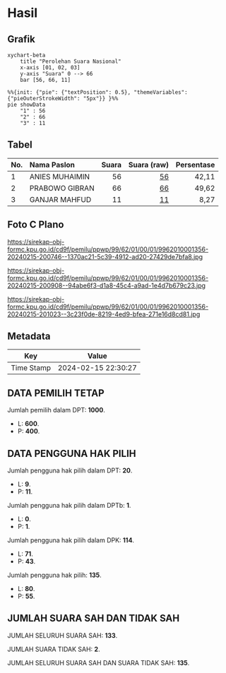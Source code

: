 # Hasil

## Grafik

```mermaid
xychart-beta
    title "Perolehan Suara Nasional"
    x-axis [01, 02, 03]
    y-axis "Suara" 0 --> 66
    bar [56, 66, 11]
```

```mermaid
%%{init: {"pie": {"textPosition": 0.5}, "themeVariables": {"pieOuterStrokeWidth": "5px"}} }%%
pie showData
    "1" : 56
    "2" : 66
    "3" : 11
```

## Tabel

| No. | Nama Paslon    | Suara | Suara (raw) | Persentase |
|:--- |:-------------- | -----:| -----------:| ----------:|
| 1   | ANIES MUHAIMIN | 56    | [56][p-1]   | 42,11      |
| 2   | PRABOWO GIBRAN | 66    | [66][p-2]   | 49,62      |
| 3   | GANJAR MAHFUD  | 11    | [11][p-3]   | 8,27       |


[p-1]: https://github.com/gigit-pemilu/pemilu-2024/blob/main/pilpres/hitung-suara/sub/99-luar-negeri/sub/62-kuala-lumpur-malaysia/sub/01-kuala-lumpur-malaysia/sub/0001-kuala-lumpur-malaysia/sub/356-tps-043/sub/paslon-1.txt
[p-2]: https://github.com/gigit-pemilu/pemilu-2024/blob/main/pilpres/hitung-suara/sub/99-luar-negeri/sub/62-kuala-lumpur-malaysia/sub/01-kuala-lumpur-malaysia/sub/0001-kuala-lumpur-malaysia/sub/356-tps-043/sub/paslon-2.txt
[p-3]: https://github.com/gigit-pemilu/pemilu-2024/blob/main/pilpres/hitung-suara/sub/99-luar-negeri/sub/62-kuala-lumpur-malaysia/sub/01-kuala-lumpur-malaysia/sub/0001-kuala-lumpur-malaysia/sub/356-tps-043/sub/paslon-3.txt

## Foto C Plano

https://sirekap-obj-formc.kpu.go.id/cd9f/pemilu/ppwp/99/62/01/00/01/9962010001356-20240215-200746--1370ac21-5c39-4912-ad20-27429de7bfa8.jpg

https://sirekap-obj-formc.kpu.go.id/cd9f/pemilu/ppwp/99/62/01/00/01/9962010001356-20240215-200908--94abe6f3-d1a8-45c4-a9ad-1e4d7b679c23.jpg

https://sirekap-obj-formc.kpu.go.id/cd9f/pemilu/ppwp/99/62/01/00/01/9962010001356-20240215-201023--3c23f0de-8219-4ed9-bfea-271e16d8cd81.jpg


## Metadata

| Key        | Value               |
| ---------- | ------------------- |
| Time Stamp | 2024-02-15 22:30:27 |


## DATA PEMILIH TETAP

Jumlah pemilih dalam DPT: **1000**.
 * L: **600**.
 * P: **400**.

## DATA PENGGUNA HAK PILIH

Jumlah pengguna hak pilih dalam DPT: **20**.
 * L: **9**.
 * P: **11**.

Jumlah pengguna hak pilih dalam DPTb: **1**.
 * L: **0**.
 * P: **1**.

Jumlah pengguna hak pilih dalam DPK: **114**.
 * L: **71**.
 * P: **43**.

Jumlah pengguna hak pilih: **135**.
 * L: **80**.
 * P: **55**.

## JUMLAH SUARA SAH DAN TIDAK SAH

JUMLAH SELURUH SUARA SAH: **133**.

JUMLAH SUARA TIDAK SAH: **2**.

JUMLAH SELURUH SUARA SAH DAN SUARA TIDAK SAH: **135**.


